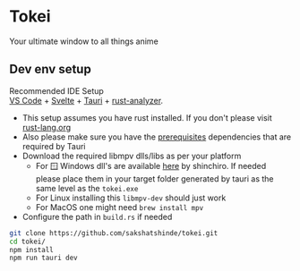 # Tokei

Your ultimate window to all things anime

## Dev env setup

Recommended IDE Setup \
[VS Code](https://code.visualstudio.com/) + [Svelte](https://marketplace.visualstudio.com/items?itemName=svelte.svelte-vscode) + [Tauri](https://marketplace.visualstudio.com/items?itemName=tauri-apps.tauri-vscode) + [rust-analyzer](https://marketplace.visualstudio.com/items?itemName=rust-lang.rust-analyzer).

- This setup assumes you have rust installed. If you don't please visit [rust-lang.org](https://www.rust-lang.org/tools/install)
- Also please make sure you have the [prerequisites](https://v2.tauri.app/start/prerequisites/) dependencies that are required by Tauri
- Download the required libmpv dlls/libs as per your platform   
    - For 🪟 Windows dll's are available [here](https://github.com/shinchiro/mpv-winbuild-cmake/releases) by shinchiro. If needed please place them in your target folder generated by tauri as the same level as the `tokei.exe`
    - For Linux installing this `libmpv-dev` should just work
    - For MacOS one might need `brew install mpv`
- Configure the path in `build.rs` if needed


```sh
git clone https://github.com/sakshatshinde/tokei.git
cd tokei/
npm install
npm run tauri dev
```


